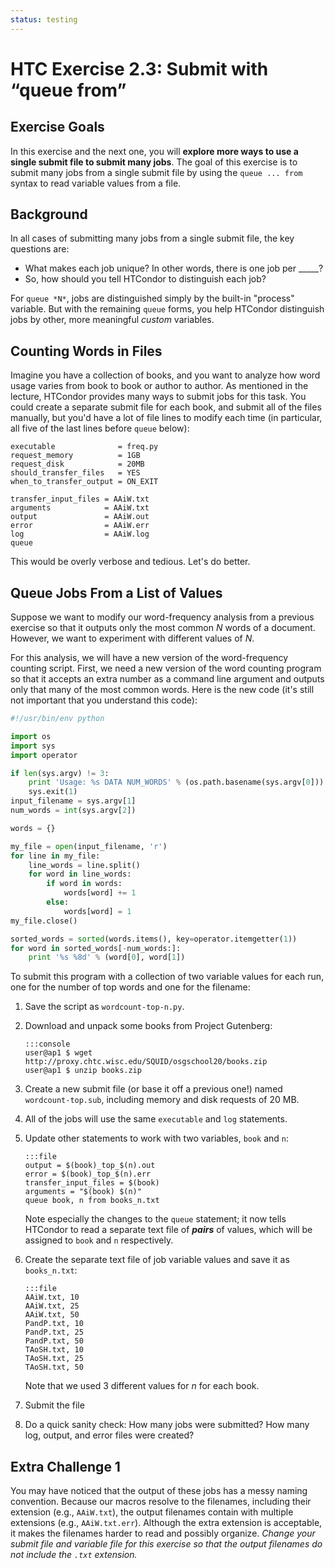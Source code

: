 ```yaml
---
status: testing
---
```


<style type="text/css"> pre em { font-style: normal; background-color: yellow; } pre strong { font-style: normal; font-weight: bold; color: \#008; } </style>

HTC Exercise 2.3: Submit with “queue from”
=============================================

Exercise Goals
---------------

In this exercise and the next one, you will **explore more ways to use a single
submit file to submit many jobs**. The goal of this exercise is to submit many
jobs from a single submit file by using the `queue ... from` syntax to read
variable values from a file.


Background
----------

In all cases of submitting many jobs from a single submit file, the key questions are:

-   What makes each job unique? In other words, there is one job per \_\_\_\_\_?
-   So, how should you tell HTCondor to distinguish each job?

For `queue *N*`, jobs are distinguished simply by the built-in "process" variable. But with the remaining `queue` forms, you help HTCondor distinguish jobs by other, more meaningful *custom* variables.

Counting Words in Files
-----------------------

Imagine you have a collection of books, and you want to analyze how word usage varies from book to book or author to author. As mentioned in the lecture, HTCondor provides many ways to submit jobs for this task. You could create a separate submit file for each book, and submit all of the files manually, but you'd have a lot of file lines to modify each time (in particular, all five of the last lines before `queue` below):

``` file
executable              = freq.py
request_memory          = 1GB
request_disk            = 20MB
should_transfer_files   = YES
when_to_transfer_output = ON_EXIT

transfer_input_files = AAiW.txt
arguments            = AAiW.txt
output               = AAiW.out
error                = AAiW.err
log                  = AAiW.log
queue
```

This would be overly verbose and tedious. Let's do better.

Queue Jobs From a List of Values
--------------------------------

Suppose we want to modify our word-frequency analysis from a previous exercise so that it outputs only the most common *N* words of a document. However, we want to experiment with different values of *N*. 

For this analysis, we will have a new version of the word-frequency counting
script.  First, we need a new version of the word counting program so that it
accepts an extra number as a command line argument and outputs only that many
of the most common words. Here is the new code (it's still not important that
you understand this code):

``` python
#!/usr/bin/env python

import os
import sys
import operator

if len(sys.argv) != 3:
    print 'Usage: %s DATA NUM_WORDS' % (os.path.basename(sys.argv[0]))
    sys.exit(1)
input_filename = sys.argv[1]
num_words = int(sys.argv[2])

words = {}

my_file = open(input_filename, 'r')
for line in my_file:
    line_words = line.split()
    for word in line_words:
        if word in words:
            words[word] += 1
        else:
            words[word] = 1
my_file.close()

sorted_words = sorted(words.items(), key=operator.itemgetter(1))
for word in sorted_words[-num_words:]:
    print '%s %8d' % (word[0], word[1])
```

To submit this program with a collection of two variable values for each run, one for the number of top words and one for the filename:

1.  Save the script as `wordcount-top-n.py`.
1.  Download and unpack some books from Project Gutenberg:

        :::console
        user@ap1 $ wget http://proxy.chtc.wisc.edu/SQUID/osgschool20/books.zip
        user@ap1 $ unzip books.zip

1.  Create a new submit file (or base it off a previous one!) named `wordcount-top.sub`, including memory and disk requests of 20 MB.
1.  All of the jobs will use the same `executable` and `log` statements.
1.  Update other statements to work with two variables, `book` and `n`:

        :::file
        output = $(book)_top_$(n).out 
        error = $(book)_top_$(n).err 
        transfer_input_files = $(book) 
        arguments = "$(book) $(n)" 
        queue book, n from books_n.txt

    Note especially the changes to the `queue` statement; it now tells HTCondor to read a separate text file of ***pairs*** of values, which will be assigned to `book` and `n` respectively.

1.  Create the separate text file of job variable values and save it as `books_n.txt`:

        :::file
        AAiW.txt, 10 
        AAiW.txt, 25 
        AAiW.txt, 50 
        PandP.txt, 10 
        PandP.txt, 25 
        PandP.txt, 50
        TAoSH.txt, 10
        TAoSH.txt, 25
        TAoSH.txt, 50

    Note that we used 3 different values for *n* for each book.

1.  Submit the file
1.  Do a quick sanity check: How many jobs were submitted? How many log, output, and error files were created?

Extra Challenge 1
-----------------

You may have noticed that the output of these jobs has a messy naming convention. Because our macros resolve to the filenames, including their extension (e.g., `AAiW.txt`), the output filenames contain with multiple extensions (e.g., `AAiW.txt.err`). Although the extra extension is acceptable, it makes the filenames harder to read and possibly organize. *Change your submit file and variable file for this exercise so that the output filenames do not include the `.txt` extension.*

